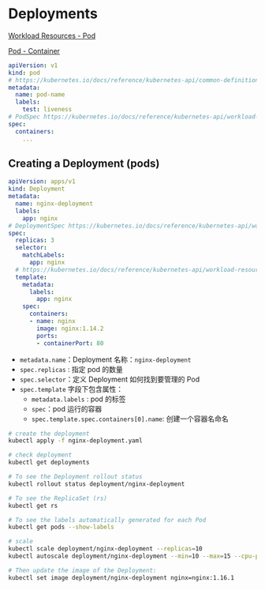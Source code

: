 # Deployments

[Workload Resources - Pod](https://kubernetes.io/docs/reference/kubernetes-api/workload-resources/pod-v1/#Pod)

[Pod - Container](https://kubernetes.io/docs/reference/kubernetes-api/workload-resources/pod-v1/#Container)

```yaml
apiVersion: v1
kind: pod
# https://kubernetes.io/docs/reference/kubernetes-api/common-definitions/object-meta/#ObjectMeta
metadata:
  name: pod-name
  labels:
    test: liveness
# PodSpec https://kubernetes.io/docs/reference/kubernetes-api/workload-resources/pod-v1/#PodSpec
spec:
  containers:
    ...

```

## Creating a Deployment (pods)

```yaml
apiVersion: apps/v1
kind: Deployment
metadata:
  name: nginx-deployment
  labels:
    app: nginx
# DeploymentSpec https://kubernetes.io/docs/reference/kubernetes-api/workload-resources/deployment-v1/#DeploymentSpec
spec:
  replicas: 3
  selector:
    matchLabels:
      app: nginx
  # https://kubernetes.io/docs/reference/kubernetes-api/workload-resources/pod-template-v1/#PodTemplateSpec
  template:
    metadata:
      labels:
        app: nginx
    spec:
      containers:
      - name: nginx
        image: nginx:1.14.2
        ports:
        - containerPort: 80
```
- `metadata.name`：Deployment 名称：`nginx-deployment`
- `spec.replicas` : 指定 pod 的数量
- `spec.selector`：定义 Deployment 如何找到要管理的 Pod
- `spec.template` 字段下包含属性：
    - `metadata.labels` : pod 的标签
    -  `spec`：pod 运行的容器
    - `spec.template.spec.containers[0].name`: 创建一个容器名命名

```bash
# create the deployment
kubectl apply -f nginx-deployment.yaml

# check deployment
kubectl get deployments

# To see the Deployment rollout status
kubectl rollout status deployment/nginx-deployment

# To see the ReplicaSet (rs) 
kubectl get rs

# To see the labels automatically generated for each Pod
kubectl get pods --show-labels

# scale
kubectl scale deployment/nginx-deployment --replicas=10
kubectl autoscale deployment/nginx-deployment --min=10 --max=15 --cpu-percent=80

# Then update the image of the Deployment:
kubectl set image deployment/nginx-deployment nginx=nginx:1.16.1

```